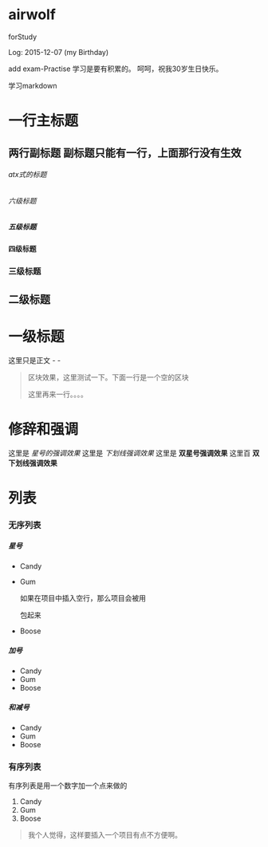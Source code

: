 airwolf
=======

forStudy



Log: 2015-12-07 (my Birthday)

add exam-Practise 
学习是要有积累的。
呵呵，祝我30岁生日快乐。

学习markdown

一行主标题
==========
两行副标题
副标题只能有一行，上面那行没有生效
----------


###### atx式的标题
###### 六级标题
##### 五级标题
#### 四级标题
### 三级标题
## 二级标题
# 一级标题
这里只是正文 - -


> 区块效果，这里测试一下。下面一行是一个空的区块
>
> 这里再来一行。。。。

# 修辞和强调
这里是 *星号的强调效果*
这里是 _下划线强调效果_
这里是 **双星号强调效果**
这里百 __双下划线强调效果__


# 列表
### 无序列表
##### 星号
* Candy
* Gum

   如果在项目中插入空行，那么项目会被用<p>包起来

* Boose
##### 加号
+ Candy
+ Gum
+ Boose
##### 和减号
- Candy
- Gum
- Boose

### 有序列表
有序列表是用一个数字加一个点来做的
1. Candy
2. Gum
3. Boose
> 我个人觉得，这样要插入一个项目有点不方便啊。
